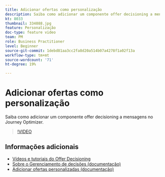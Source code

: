 ```yaml
---
title: Adicionar ofertas como personalização
description: Saiba como adicionar um componente offer decisioning a mensagens no Journey Optimizer.
kt: 8033
thumbnail: 334088.jpg
feature: Personalização
doc-type: feature video
team: PM
role: Business Practitioner
level: Beginner
source-git-commit: 1debd81aa3cc2fa8d20a514b07a4278f1a02f13a
workflow-type: tm+mt
source-wordcount: '71'
ht-degree: 19%

---
```



# Adicionar ofertas como personalização

Saiba como adicionar um componente offer decisioning a mensagens no Journey Optimizer.

>[!VIDEO](https://video.tv.adobe.com/v/334088?quality=12)

## Informações adicionais

* [Vídeos e tutoriais do Offer Decisioning](https://experienceleague.adobe.com/docs/offer-decisioning-learn/tutorials/overview.html?lang=pt-BR)
* [Sobre o Gerenciamento de decisões (documentação)](https://experienceleague.adobe.com/docs/journey-optimizer/using/offer-decisioniong/get-started/starting-offer-decisioning.html)
* [Adicionar ofertas personalizadas (documentação)](https://experienceleague.adobe.com/docs/journey-optimizer/using/create-messages/deliver-personalized-offers.html)
